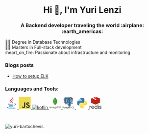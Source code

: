 <h1 align="center">Hi 👋, I'm Yuri Lenzi</h1>
<h3 align="center">A Backend developer traveling the world :airplane: :earth_americas: </h3>


<p> 
👨‍🎓 Degree in Database Technologies <br/>
👨‍🎓 Masters in Full-stack development <br/> 
:heart_on_fire: Passionate about infrastructure and monitoring
</p>



### Blogs posts
<!-- BLOG-POST-LIST:START -->
 - [How to setup ELK](https://medium.com/@ybartochevis/how-to-set-up-your-monitor-environment-with-elk-ba28260e6c6c)
<!-- BLOG-POST-LIST:END -->

<h3 align="left">Languages and Tools:</h3>
<p align="left"> <a href="https://www.java.com" target="_blank" rel="noreferrer"> <img src="https://raw.githubusercontent.com/devicons/devicon/master/icons/java/java-original.svg" alt="java" width="40" height="40"/> </a> <a href="https://developer.mozilla.org/en-US/docs/Web/JavaScript" target="_blank" rel="noreferrer"> <img src="https://raw.githubusercontent.com/devicons/devicon/master/icons/javascript/javascript-original.svg" alt="javascript" width="40" height="40"/> </a> <a href="https://kotlinlang.org" target="_blank" rel="noreferrer"> <img src="https://www.vectorlogo.zone/logos/kotlinlang/kotlinlang-icon.svg" alt="kotlin" width="40" height="40"/> </a> <a href="https://www.mongodb.com/" target="_blank" rel="noreferrer"> <img src="https://raw.githubusercontent.com/devicons/devicon/master/icons/mongodb/mongodb-original-wordmark.svg" alt="mongodb" width="40" height="40"/> </a> <a href="https://www.postgresql.org" target="_blank" rel="noreferrer"> <img src="https://raw.githubusercontent.com/devicons/devicon/master/icons/postgresql/postgresql-original-wordmark.svg" alt="postgresql" width="40" height="40"/> </a> <a href="https://www.python.org" target="_blank" rel="noreferrer"> <img src="https://raw.githubusercontent.com/devicons/devicon/master/icons/python/python-original.svg" alt="python" width="40" height="40"/> </a> <a href="https://redis.io" target="_blank" rel="noreferrer"> <img src="https://raw.githubusercontent.com/devicons/devicon/master/icons/redis/redis-original-wordmark.svg" alt="redis" width="40" height="40"/> </a> </p>


<br/>
<p><img align="left" src="https://github-readme-stats.vercel.app/api/top-langs?username=yuri-bartochevis&show_icons=true&locale=en&layout=compact" alt="yuri-bartochevis" /> </p>


